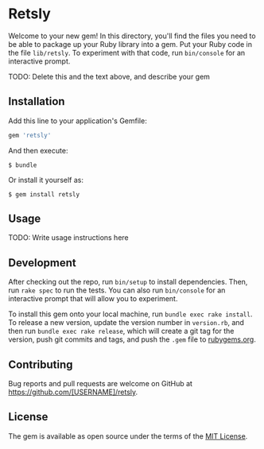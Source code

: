 # Retsly

Welcome to your new gem! In this directory, you'll find the files you need to be able to package up your Ruby library into a gem. Put your Ruby code in the file `lib/retsly`. To experiment with that code, run `bin/console` for an interactive prompt.

TODO: Delete this and the text above, and describe your gem

## Installation

Add this line to your application's Gemfile:

```ruby
gem 'retsly'
```

And then execute:

    $ bundle

Or install it yourself as:

    $ gem install retsly

## Usage

TODO: Write usage instructions here

## Development

After checking out the repo, run `bin/setup` to install dependencies. Then, run `rake spec` to run the tests. You can also run `bin/console` for an interactive prompt that will allow you to experiment.

To install this gem onto your local machine, run `bundle exec rake install`. To release a new version, update the version number in `version.rb`, and then run `bundle exec rake release`, which will create a git tag for the version, push git commits and tags, and push the `.gem` file to [rubygems.org](https://rubygems.org).

## Contributing

Bug reports and pull requests are welcome on GitHub at https://github.com/[USERNAME]/retsly.


## License

The gem is available as open source under the terms of the [MIT License](http://opensource.org/licenses/MIT).


